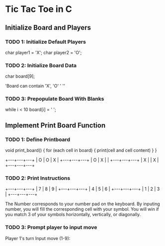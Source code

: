 # Tic Tac Toe in C

## Initialize Board and Players

### TODO 1: Initialize Default Players
char player1 = 'X';
char player2 = 'O';

### TODO 2: Initialize Board Data
char board[9];

'Board can contain 'X', 'O' ' ''

### TODO 3: Prepopulate Board With Blanks
while i < 10
	board[i] = ' ';

## Implement Print Board Function

### TODO 1: Define Printboard
void print_board() {
	for (each cell in board) {
		print(cell and cell content)
	}
}

+---+---+---+
| O | O | X |
+---+---+---+
| O | X |	|
+---+---+---+
| X |	| X |
+---+---+---+

### TODO 2: Print Instructions

+---+---+---+
| 7 | 8 | 9 |
+---+---+---+
| 4 | 5 | 6 |
+---+---+---+
| 1 | 2 | 3 |
+---+---+---+

The Number corresponds to your number pad on the keyboard. By inputing number,
you will fill the corresponding cell with your symbol. You will win if you match
3 of your symbols horizontally, vertically, or diagonally.


### TODO 3: Prompt player to input move
Player 1's turn
Input move (1-9):


